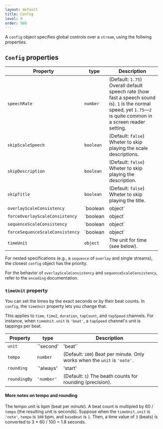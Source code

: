 ```yaml
---
layout: default
title: Config
level: 0
order: 900
---
```


A `config` object specifies global controls over a `stream`, using the follwing properties.

## `Config` properties

| Property | type | Description |
| -------- | ---- | ----------- |
| `speechRate` | `number` | (Default: `1.75`) Overall default speech rate (how fast a speech sound is). `1` is the normal speed, yet `1.75`—`2` is quite common in a screen reader setting. |
| `skipScaleSpeech` | `boolean` | (Default: `false`) Wheter to skip playing the scale descriptions. |
| `skipDescription` | `boolean` | (Default: `false`) Wheter to skip playing the description. |
| `skipTitle` | `boolean` | (Default: `false`) Wheter to skip playing the title. |
| `overlayScaleConsistency` | `boolean|object` | (Default: `true`) Whether to use common scales for `overlay` compositions (if channels is the same `type` and encodes the same datset). It is also possible to set by each encoding channel. |
| `forceOverlayScaleConsistency` | `boolean|object` | (Default: `false`) Force using common scales for `overlay` compositions even if they encode different datasets. It is also possible to set by each encoding channel. |
| `sequenceScaleConsistency` | `boolean|object` | (Default: `true`) Whether to use common scales for `sequence` compositions (if channels is the same `type` and encodes the same datset). It is also possible to set by each encoding channel. |
| `forceSequenceScaleConsistency` | `boolean|object` | (Default: `false`) Force using common scales for `sequence` compositions even if they encode different datasets. It is also possible to set by each encoding channel. |
| `timeUnit` | `object` | The unit for time (see below). |

For nested specifications (e.g., a `sequence` of `overlay` and single streams),
the closest `config` object has the priority.

For the behavior of `overlayScaleConsistency` and `sequenceScaleConsistency`,
refer to the `encoding` documentation.

### `timeUnit` property

You can set the times by the exact seconds or by their beat counts.
In `config`, the `timeUnit` property lets you change that.

This applies to `time`, `time2`, `duration`, `tapCount`, and `tapSpeed` channels.
For instance, when `timeUnit.unit` is `'beat'`, a `tapSpeed` channel's unit is tappings per beat.

| Property | type | Description |
| -------- | ---- | ----------- |
| `unit` | `'second'|'beat'` | (Default: `'second'`) The unit for time. `'second'`: exact second amount. `'beat'`: beat counts. |
| `tempo` | `number` | (Default: `100`) Beat per minute. Only works when the `unit` is `'note'`. |
| `rounding` | `'always'|'start'|'never'` | (Default: `'always'`) Whether to round the time values (start/end times) to specified beat counts `'always'`: both start and end, `'start'`: only for the start time, `'never'`: no rounding. Only works when the `unit` is `'beat'`. |
| `roundingBy` | `'number'` | (Default: `1`) The beath counts for rounding (precision). |

#### More notes on tempo and rounding

The tempo unit is bpm (beat per *minute*).
A beat count is multipled by 60 / `tempo` (the resulting unit is seconds).
Suppose when the `timeUnit.unit` is `'note'`, `tempo` is `100` bpm, and `baseBeat` is `1`.
Then, a time value of `3` (beats) is converted to 3 * 60 / 100 = 1.8 seconds.